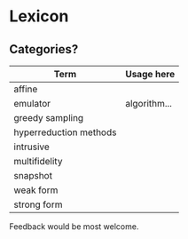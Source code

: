 # Lexicon

## Categories?

| Term | Usage here |
| ----------- | ----------- |
| affine | |
| emulator | algorithm...|
| greedy sampling | |
| hyperreduction methods | |
| intrusive | |
| multifidelity | |
| snapshot | |
| weak form |  |
| strong form |


Feedback would be most welcome.

